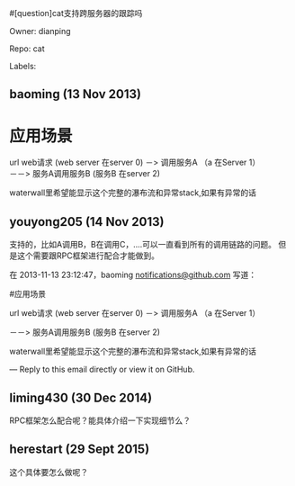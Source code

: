#[question]cat支持跨服务器的跟踪吗

Owner: dianping

Repo: cat

Labels: 

## baoming (13 Nov 2013)

# 应用场景

url  web请求   (web server 在server 0)
－>  调用服务A  （a 在Server 1）  
－－>  服务A调用服务B (服务B 在server 2)

waterwall里希望能显示这个完整的瀑布流和异常stack,如果有异常的话


## youyong205 (14 Nov 2013)

支持的，比如A调用B，B在调用C，....可以一直看到所有的调用链路的问题。
但是这个需要跟RPC框架进行配合才能做到。

在 2013-11-13 23:12:47，baoming notifications@github.com 写道：

#应用场景

url web请求 (web server 在server 0)
－> 调用服务A （a 在Server 1）

－－> 服务A调用服务B (服务B 在server 2)

waterwall里希望能显示这个完整的瀑布流和异常stack,如果有异常的话

—
Reply to this email directly or view it on GitHub.


## liming430 (30 Dec 2014)

RPC框架怎么配合呢？能具体介绍一下实现细节么？


## herestart (29 Sept 2015)

这个具体要怎么做呢？


